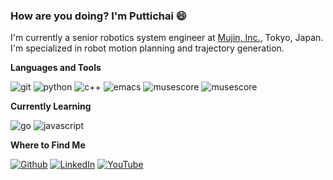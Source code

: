 ### How are you doing? I'm Puttichai 😄

I'm currently a senior robotics system engineer at [Mujin, Inc.](https://mujin-corp.com/), Tokyo, Japan. I'm specialized in robot motion planning and trajectory generation.

**Languages and Tools**

<p>
  <img alt="git" src="https://img.shields.io/badge/-Git-F05032?style=flat-square&logo=git&logoColor=white"/> 
  <img alt="python" src="https://img.shields.io/badge/-Python-3776AB?style=flat-square&logo=python&logoColor=white"/>
  <img alt="c++" src="https://img.shields.io/badge/-C++-00599C?style=flat-square&logo=cplusplus&logoColor=white"/>
  <img alt="emacs" src="https://img.shields.io/badge/-Emacs-7F5AB6?style=flat-square&logo=gnuemacs&logoColor=white"/>
  <img alt="musescore" src="https://img.shields.io/badge/-MuseScore-1A70B8?style=flat-square&logo=musescore&logoColor=white"/>
  <img alt="musescore" src="https://img.shields.io/badge/-InkScape-000000?style=flat-square&logo=inkscape&logoColor=white"/>
</p>

**Currently Learning**
<p>
  <img alt="go" src="https://img.shields.io/badge/-Go-00ADD8?style=flat-square&logo=go&logoColor=white"/> 
  <img alt="javascript" src="https://img.shields.io/badge/-Javascript-F7DF1E?style=flat-square&logo=javascript&logoColor=white"/>
</p>

**Where to Find Me**
<p>
  <!-- somehow I need to remove all whitespaces within `a` tags to suppress Github's default link underlining (see https://stackoverflow.com/questions/77658005/a-blue-line-under-badges-in-readme-github-overview) -->
  <a href="https://github.com/Puttichai" target="_blank"><img alt="Github" src="https://img.shields.io/badge/Puttichai-%2312100E.svg?&style=flat-square&logo=Github&logoColor=white"/></a>
  <a href="https://www.linkedin.com/in/petchpl" target="_blank"><img alt="LinkedIn" src="https://img.shields.io/badge/petchpl-%230077B5.svg?&style=flat-square&logo=linkedin&logoColor=white"/></a>
  <a href="https://www.youtube.com/channel/UCN1Y9o8eIh0e7Hv0sOdfpgQ" target="_blank"><img alt="YouTube" src="https://img.shields.io/badge/@petchiputti-%23FF0000.svg?&style=flat-square&logo=youtube&logoColor=white"></a>
</p>

<!--
**Puttichai/puttichai** is a ✨ _special_ ✨ repository because its `README.md` (this file) appears on your GitHub profile.

Here are some ideas to get you started:

- 🔭 I’m currently working on ...
- 🌱 I’m currently learning ...
- 👯 I’m looking to collaborate on ...
- 🤔 I’m looking for help with ...
- 💬 Ask me about ...
- 📫 How to reach me: ...
- 😄 Pronouns: ...
- ⚡ Fun fact: ...
-->
